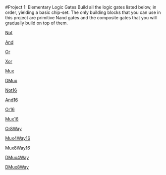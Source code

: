 #Project 1: Elementary Logic Gates
Build all the logic gates listed below, in order, yielding a basic chip-set. The only building blocks that you can use in this project are primitive Nand gates and the composite gates that you will gradually build on top of them.

[Not](https://github.com/ShiraJoseph/Nand2Tetris/blob/master/ElementaryLogicGates/Not.hdl)
  
[And](https://github.com/ShiraJoseph/Nand2Tetris/blob/master/ElementaryLogicGates/And.hdl)
  
[Or](https://github.com/ShiraJoseph/Nand2Tetris/blob/master/ElementaryLogicGates/Or.hdl)
  
[Xor](https://github.com/ShiraJoseph/Nand2Tetris/blob/master/ElementaryLogicGates/Xor.hdl)
  
[Mux](https://github.com/ShiraJoseph/Nand2Tetris/blob/master/ElementaryLogicGates/Mux.hdl)
  
[DMux](https://github.com/ShiraJoseph/Nand2Tetris/blob/master/ElementaryLogicGates/DMux.hdl)
  
[Not16](https://github.com/ShiraJoseph/Nand2Tetris/blob/master/ElementaryLogicGates/Not16.hdl)
  
[And16](https://github.com/ShiraJoseph/Nand2Tetris/blob/master/ElementaryLogicGates/And16.hdl)
  
[Or16](https://github.com/ShiraJoseph/Nand2Tetris/blob/master/ElementaryLogicGates/Or16.hdl)
  
[Mux16](https://github.com/ShiraJoseph/Nand2Tetris/blob/master/ElementaryLogicGates/Mux16.hdl)
  
[Or8Way](https://github.com/ShiraJoseph/Nand2Tetris/blob/master/ElementaryLogicGates/Or8Way.hdl)
  
[Mux4Way16](https://github.com/ShiraJoseph/Nand2Tetris/blob/master/ElementaryLogicGates/Mux4Way16.hdl)
  
[Mux8Way16](https://github.com/ShiraJoseph/Nand2Tetris/blob/master/ElementaryLogicGates/Mux8Way16.hdl)
  
[DMux4Way](https://github.com/ShiraJoseph/Nand2Tetris/blob/master/ElementaryLogicGates/DMux4Way.hdl)
  
[DMux8Way](https://github.com/ShiraJoseph/Nand2Tetris/blob/master/ElementaryLogicGates/DMux8Way.hdl)
